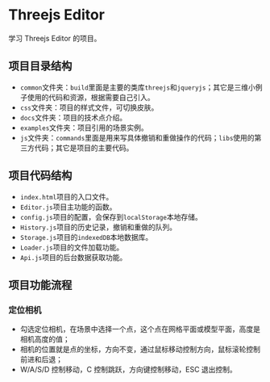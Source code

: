 # Threejs Editor
学习 Threejs Editor 的项目。

## 项目目录结构
* `common`文件夹：`build`里面是主要的类库`threejs`和`jqueryjs`；其它是三维小例子使用的代码和资源，根据需要自己引入。
* `css`文件夹：项目的样式文件，可切换皮肤。
* `docs`文件夹：项目的技术点介绍。
* `examples`文件夹：项目引用的场景实例。
* `js`文件夹：`commands`里面是用来写具体撤销和重做操作的代码；`libs`使用的第三方代码；其它是项目的主要代码。

## 项目代码结构
* `index.html`项目的入口文件。
* `Editor.js`项目主功能的函数。
* `config.js`项目的配置，会保存到`localStorage`本地存储。
* `History.js`项目的历史记录，撤销和重做的队列。
* `Storage.js`项目的`indexedDB`本地数据库。
* `Loader.js`项目的文件加载功能。
* `Api.js`项目的后台数据获取功能。

## 项目功能流程
### 定位相机
* 勾选定位相机，在场景中选择一个点，这个点在网格平面或模型平面，高度是相机高度的值；
* 相机的位置就是点的坐标，方向不变，通过鼠标移动控制方向，鼠标滚轮控制前进和后退；
* W/A/S/D 控制移动，C 控制跳跃，方向键控制移动，ESC 退出控制。